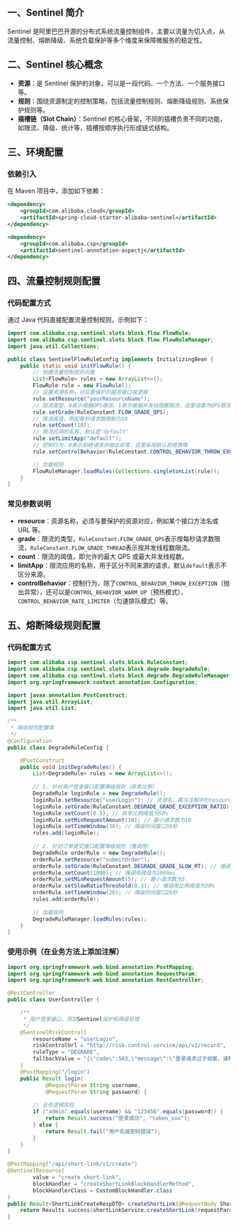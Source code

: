 ## 一、Sentinel 简介

Sentinel 是阿里巴巴开源的分布式系统流量控制组件，主要以流量为切入点，从流量控制、熔断降级、系统负载保护等多个维度来保障微服务的稳定性。

## 二、Sentinel 核心概念

- **资源**：是 Sentinel 保护的对象，可以是一段代码、一个方法、一个服务接口等。
- **规则**：围绕资源制定的控制策略，包括流量控制规则、熔断降级规则、系统保护规则等。
- **插槽链（Slot Chain）**：Sentinel 的核心骨架，不同的插槽负责不同的功能，如限流、降级、统计等，插槽按顺序执行形成链式结构。

## 三、环境配置

### 依赖引入

在 Maven 项目中，添加如下依赖：
```xml
<dependency>
    <groupId>com.alibaba.cloud</groupId>
    <artifactId>spring-cloud-starter-alibaba-sentinel</artifactId>
</dependency>

<dependency>
    <groupId>com.alibaba.csp</groupId>
    <artifactId>sentinel-annotation-aspectj</artifactId>
</dependency>
```

## 四、流量控制规则配置

### 代码配置方式

通过 Java 代码直接配置流量控制规则，示例如下：
```java
import com.alibaba.csp.sentinel.slots.block.flow.FlowRule;
import com.alibaba.csp.sentinel.slots.block.flow.FlowRuleManager;
import java.util.Collections;

public class SentinelFlowRuleConfig implements InitializingBean {
    public static void initFlowRule() {
        // 创建流量控制规则对象
        List<FlowRule> rules = new ArrayList<>();
        FlowRule rule = new FlowRule();
        // 设置资源名称，对应要保护的服务接口或逻辑
        rule.setResource("yourResourceName");
        // 限流类型，0表示根据QPS限流，1表示根据并发线程数限流，这里设置为QPS限流
        rule.setGrade(RuleConstant.FLOW_GRADE_QPS);
        // 限流阈值，例如每秒请求数限制为10
        rule.setCount(10);
        // 限流应用的名称，默认是"default"
        rule.setLimitApp("default");
        // 控制行为，0表示拒绝请求并抛出异常，这里采用默认拒绝策略
        rule.setControlBehavior(RuleConstant.CONTROL_BEHAVIOR_THROW_EXCEPTION);

        // 加载规则
        FlowRuleManager.loadRules(Collections.singletonList(rule));
    }
}
```
### 常见参数说明
- **resource**：资源名称，必须与要保护的资源对应，例如某个接口方法名或 URL 等。
- **grade**：限流的类型，`RuleConstant.FLOW_GRADE_QPS`表示按每秒请求数限流，`RuleConstant.FLOW_GRADE_THREAD`表示按并发线程数限流。
- **count**：限流的阈值，即允许的最大 QPS 或最大并发线程数。
- **limitApp**：限流应用的名称，用于区分不同来源的请求，默认`default`表示不区分来源。
- **controlBehavior**：控制行为，除了`CONTROL_BEHAVIOR_THROW_EXCEPTION`（抛出异常），还可以是`CONTROL_BEHAVIOR_WARM_UP`（预热模式）、`CONTROL_BEHAVIOR_RATE_LIMITER`（匀速排队模式）等。
## 五、熔断降级规则配置

### 代码配置方式
```java
import com.alibaba.csp.sentinel.slots.block.RuleConstant;
import com.alibaba.csp.sentinel.slots.block.degrade.DegradeRule;
import com.alibaba.csp.sentinel.slots.block.degrade.DegradeRuleManager;
import org.springframework.context.annotation.Configuration;

import javax.annotation.PostConstruct;
import java.util.ArrayList;
import java.util.List;

/**
 * 降级规则配置类
 */
@Configuration
public class DegradeRuleConfig {

    @PostConstruct
    public void initDegradeRules() {
        List<DegradeRule> rules = new ArrayList<>();
        
        // 1. 针对用户登录接口配置降级规则（异常比例）
        DegradeRule loginRule = new DegradeRule();
        loginRule.setResource("userLogin"); // 资源名，需与注解中的resourceName一致
        loginRule.setGrade(RuleConstant.DEGRADE_GRADE_EXCEPTION_RATIO); // 异常比例策略
        loginRule.setCount(0.5); // 异常比例阈值为50%
        loginRule.setMinRequestAmount(10); // 最小请求数为10
        loginRule.setTimeWindow(30); // 降级时间窗口30秒
        rules.add(loginRule);
        
        // 2. 针对订单提交接口配置降级规则（慢调用）
        DegradeRule orderRule = new DegradeRule();
        orderRule.setResource("submitOrder");
        orderRule.setGrade(RuleConstant.DEGRADE_GRADE_SLOW_RT); // 慢调用策略
        orderRule.setCount(1000); // 慢调用阈值为1000ms
        orderRule.setMinRequestAmount(5); // 最小请求数为5
        orderRule.setSlowRatioThreshold(0.3); // 慢调用比例阈值为30%
        orderRule.setTimeWindow(20); // 降级时间窗口20秒
        rules.add(orderRule);
        
        // 加载规则
        DegradeRuleManager.loadRules(rules);
    }
}
```
### 使用示例（在业务方法上添加注解）

```java
import org.springframework.web.bind.annotation.PostMapping;
import org.springframework.web.bind.annotation.RequestParam;
import org.springframework.web.bind.annotation.RestController;

@RestController
public class UserController {

    /**
     * 用户登录接口，添加Sentinel保护和降级处理
     */
    @SentinelRiskControl(
        resourceName = "userLogin",
        riskControlUrl = "http://risk-control-service/api/v1/record",
        ruleType = "DEGRADE",
        fallbackValue = "{\"code\":503,\"message\":\"登录请求过于频繁，请稍后再试\",\"data\":null}"
    )
    @PostMapping("/login")
    public Result login(
            @RequestParam String username,
            @RequestParam String password) {
        
        // 业务逻辑实现
        if ("admin".equals(username) && "123456".equals(password)) {
            return Result.success("登录成功", "token_xxx");
        } else {
            return Result.fail("用户名或密码错误");
        }
    }
}

@PostMapping("/api/short-link/v1/create")
@SentinelResource(
        value = "create_short-link",
        blockHandler = "createShortLinkBlockHandlerMethod",
        blockHandlerClass = CustomBlockHandler.class
)
public Result<ShortLinkCreateRespDTO> createShortLink(@RequestBody ShortLinkCreateReqDTO requestParam) {
    return Results.success(shortLinkService.createShortLink(requestParam));
}
```